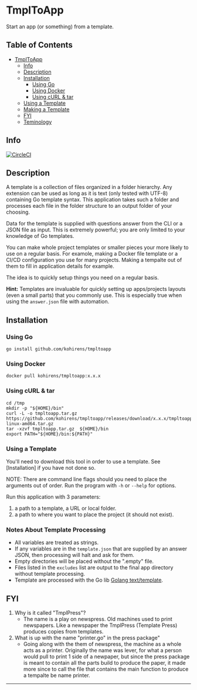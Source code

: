 # TmplToApp

Start an app (or something) from a template.

## Table of Contents

* [TmplToApp](#tmpltoapp)
    * [Info](#info)
    * [Description](#description)
    * [Installation](#installation)
        * [Using Go](#using-go)
        * [Using Docker](#using-docker)
        * [Using cURL & tar](#using-curl--tar)
    * [Using a Template](#using-a-template)
    * [Making a Template](/docs/template-designing.md#making-a-template)
    * [FYI](#fyi)
    * [Teminology](/docs/terminology.md)

## Info

[![CircleCI](https://dl.circleci.com/status-badge/img/gh/kohirens/tmpltoapp/tree/main.svg?style=shield)](https://dl.circleci.com/status-badge/redirect/gh/kohirens/tmpltoapp/tree/main)

## Description

A template is a collection of files organized in a folder hierarchy. Any
extension can be used as long as it is text (only tested with UTF-8) containing
Go template syntax. This application takes such a folder and processes each
file in the folder structure to an output folder of your choosing.

Data for the template is supplied with questions answer from the CLI or a
JSON file as input. This is extremely powerful; you are only limited to your
knowledge of Go templates.

You can make whole project templates or smaller pieces your more likely to use
on a regular basis. For examole, making a Docker file template or a CI/CD
configuration you use for many projects. Making a tempalte out of them to fill
in application details for example.

The idea is to quickly setup things you need on a regular basis.

**Hint:** Templates are invaluable for quickly setting up apps/projects layouts
(even a small parts) that you commonly use. This is especially true when using
the `answer.json` file with automation.

## Installation

### Using Go

```
go install github.com/kohirens/tmpltoapp
```

### Using Docker

```
docker pull kohirens/tmpltoapp:x.x.x
```

### Using cURL & tar

```
cd /tmp
mkdir -p "${HOME}/bin"
curl -L -o tmpltoapp.tar.gz https://github.com/kohirens/tmpltoapp/releases/download/x.x.x/tmpltoapp-linux-amd64.tar.gz
tar -xzvf tmpltoapp.tar.gz  ${HOME}/bin
export PATH="${HOME}/bin:${PATH}"
```

### Using a Template

You'll need to download this tool in order to use a template. See [Installation]
if you have not done so.

NOTE: There are command line flags should you need to place the arguments
out of order. Run the program with `-h` or `--help` for options.

Run this application with 3 parameters:
1. a path to a template, a URL or local folder.
2. a path to where you want to place the project (it should not exist).

### Notes About Template Processing

* All variables are treated as strings.
* If any variables are in the `template.json` that are supplied by an answer JSON, then processing will halt and ask for them. 
* Empty directories will be placed without the ".empty" file.
* Files listed in the `excludes` list are output to the final app directory without template processing.
* Template are processed with the Go lib [Golang text/template].

## FYI

1. Why is it called "TmplPress"?
    * The name is a play on newspress. Old machines used to print newspapers.
      Like a newspaper the TmplPress (Template Press) produces copies from
      templates.
2. What is up with the name "printer.go" in the press package"
    * Going along with the them of newspress, the machine as a whole acts as a
      printer. Originally the name was lever, for what a person would pull to
      print 1 side of a newpaper, but since the press package is meant to
      contain all the parts build to produce the paper, it made more since to
      call the file that contains the main function to produce a tempalte be
      name printer.

---

[Golang text/template]: https://golang.org/pkg/text/template/
